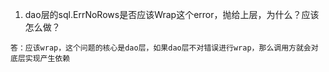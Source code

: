 1. dao层的sql.ErrNoRows是否应该Wrap这个error，抛给上层，为什么？应该怎么做？

```
答：应该wrap，这个问题的核心是dao层，如果dao层不对错误进行wrap，那么调用方就会对底层实现产生依赖
```